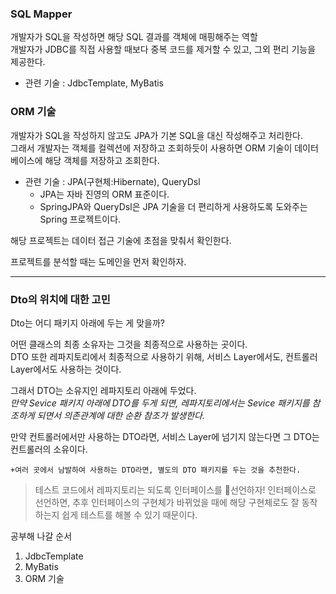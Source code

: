 ### SQL Mapper
개발자가 SQL을 작성하면 해당 SQL 결과를 객체에 매핑해주는 역할<br>
개발자가 JDBC를 직접 사용할 때보다 중복 코드를 제거할 수 있고, 그외 편리 기능을 제공한다.
- 관련 기술 : JdbcTemplate, MyBatis

### ORM 기술
개발자가 SQL을 작성하지 않고도 JPA가 기본 SQL을 대신 작성해주고 처리한다.<br>
그래서 개발자는 객체를 컬렉션에 저장하고 조회하듯이 사용하면 ORM 기술이 데이터베이스에 해당 객체를 저장하고 조회한다.


- 관련 기술 : JPA(구현체:Hibernate), QueryDsl
    - JPA는 자바 진영의 ORM 표준이다.
    - SpringJPA와 QueryDsl은 JPA 기술을 더 편리하게 사용하도록 도와주는 Spring 프로젝트이다.


해당 프로젝트는 데이터 접근 기술에 초점을 맞춰서 확인한다.

프로젝트를 분석할 때는 도메인을 먼저 확인하자.

---

### Dto의 위치에 대한 고민
Dto는 어디 패키지 아래에 두는 게 맞을까?

어떤 클래스의 최종 소유자는 그것을 최종적으로 사용하는 곳이다.<br>
DTO 또한 레파지토리에서 최종적으로 사용하기 위해, 서비스 Layer에서도, 컨트롤러 Layer에서도 사용하는 것이다.

그래서 DTO는 소유지인 레파지토리 아래에 두었다.<br>
*만약 Sevice 패키지 아래에 DTO를 두게 되면, 레파지토리에서는 Sevice 패키지를 참조하게 되면서 의존관계에 대한 순환 참조가 발생한다.*

만약 컨트롤러에서만 사용하는 DTO라면, 서비스 Layer에 넘기지 않는다면 그 DTO는 컨트롤러의 소유이다.


	+여러 곳에서 남발하여 사용하는 DTO라면, 별도의 DTO 패키지를 두는 것을 추천한다.

> 테스트 코드에서 레파지토리는 되도록 인터페이스를 선언하자!
>  인터페이스로 선언하면, 추후 인터페이스의 구현체가 바뀌었을 때에 해당 구현체로도 잘 동작하는지
>  쉽게 테스트를 해볼 수 있기 때문이다.


공부해 나갈 순서
1. JdbcTemplate
2. MyBatis
3. ORM 기술